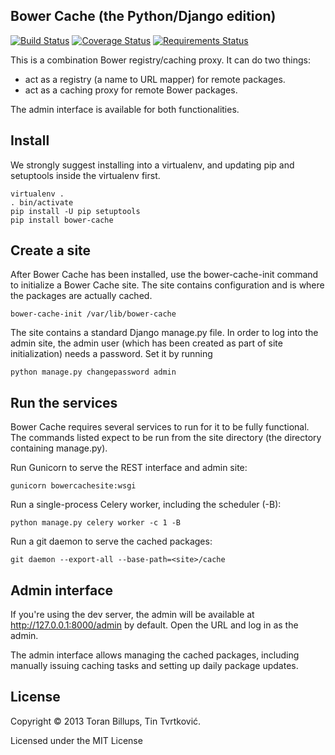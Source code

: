 ## Bower Cache (the Python/Django edition)

[![Build Status](https://travis-ci.org/Tinche/bower-cache.png)](https://travis-ci.org/Tinche/bower-cache)
[![Coverage Status](https://coveralls.io/repos/Tinche/bower-cache/badge.png?branch=master)](https://coveralls.io/r/Tinche/bower-cache?branch=master)
[![Requirements Status](https://requires.io/github/Tinche/bower-cache/requirements.png?branch=master)](https://requires.io/github/Tinche/bower-cache/requirements/?branch=master)

This is a combination Bower registry/caching proxy. It can do two things:

* act as a registry (a name to URL mapper) for remote packages.
* act as a caching proxy for remote Bower packages.

The admin interface is available for both functionalities.

## Install

We strongly suggest installing into a virtualenv, and updating pip and setuptools inside the virtualenv first.

    virtualenv .
    . bin/activate
    pip install -U pip setuptools
    pip install bower-cache

## Create a site

After Bower Cache has been installed, use the bower-cache-init command to
initialize a Bower Cache site. The site contains configuration and is where the
packages are actually cached.

    bower-cache-init /var/lib/bower-cache

The site contains a standard Django manage.py file. In order to log into the
admin site, the admin user (which has been created as part of site
initialization) needs a password. Set it by running

    python manage.py changepassword admin

## Run the services

Bower Cache requires several services to run for it to be fully functional. The
commands listed expect to be run from the site directory (the directory
containing manage.py).

Run Gunicorn to serve the REST interface and admin site:

    gunicorn bowercachesite:wsgi

Run a single-process Celery worker, including the scheduler (-B):

    python manage.py celery worker -c 1 -B

Run a git daemon to serve the cached packages:

    git daemon --export-all --base-path=<site>/cache

## Admin interface

If you're using the dev server, the admin will be available at 
http://127.0.0.1:8000/admin by default. Open the URL and log in as the admin.

The admin interface allows managing the cached packages, including manually
issuing caching tasks and setting up daily package updates.

## License

Copyright © 2013 Toran Billups, Tin Tvrtković.

Licensed under the MIT License
